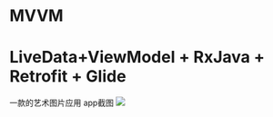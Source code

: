 # MVVM
# LiveData+ViewModel + RxJava + Retrofit + Glide

一款的艺术图片应用
app截图
<img src="https://https://github.com/SelfZhangTQ/T-MVVM/tree/master/screenshots/1_video.gif"/><br/>

